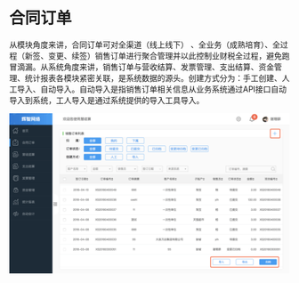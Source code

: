 # 合同订单

从模块角度来讲，合同订单可对全渠道（线上线下） 、全业务（成熟培育）、全过程（新签、变更、续签）销售订单进行聚合管理并以此控制业财税全过程，避免跑冒滴漏。从系统角度来讲，销售订单与营收结算、发票管理、支出结算、资金管理、统计报表各模块紧密关联，是系统数据的源头。创建方式分为：手工创建、人工导入、自动导入。自动导入是指销售订单相关信息从业务系统通过API接口自动导入到系统，工人导入是通过系统提供的导入工具导入。

![](/assets/hetongdingdan.png)

